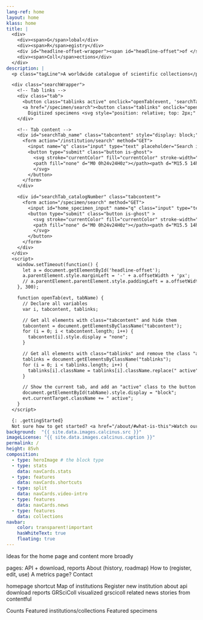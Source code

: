 ```yaml
---
lang-ref: home
layout: home
klass: home
title: |
  <div>
    <div><span>G</span>lobal</div>
    <div><span>R</span>egistry</div>
    <div id="headline-offset-wrapper"><span id="headline-offset">of </span><span>Sci</span>entific</div>
    <div><span>Coll</span>ections</div>
  </div>
description: |
  <p class="tagLine">A worldwide catalogue of scientific collections</p>

  <div class="searchWrapper">
    <!-- Tab links -->
    <div class="tab">
      <button class="tablinks active" onclick="openTab(event, 'searchTab_name')">Institution name</button>
      <a href="/specimen/search"><button class="tablinks" onclick="openTab(event, 'searchTab_catalogNumber')">
        Digitized specimens <svg style="position: relative; top: 2px;" stroke="currentColor" fill="currentColor" stroke-width="0" viewBox="0 0 24 24" height="1em" width="1em" xmlns="http://www.w3.org/2000/svg"><path fill="none" d="M0 0h24v24H0z"></path><path d="M3.9 12c0-1.71 1.39-3.1 3.1-3.1h4V7H7c-2.76 0-5 2.24-5 5s2.24 5 5 5h4v-1.9H7c-1.71 0-3.1-1.39-3.1-3.1zM8 13h8v-2H8v2zm9-6h-4v1.9h4c1.71 0 3.1 1.39 3.1 3.1s-1.39 3.1-3.1 3.1h-4V17h4c2.76 0 5-2.24 5-5s-2.24-5-5-5z"></path></svg></button></a>
    </div>

    <!-- Tab content -->
    <div id="searchTab_name" class="tabcontent" style="display: block;">
      <form action="/institution/search" method="GET">
        <input name="q" class="input" type="text" placeholder="Search institutions" style="width: 100%;">
        <button type="submit" class="button is-ghost">
          <svg stroke="currentColor" fill="currentColor" stroke-width="0" viewBox="0 0 24 24" height="1em" width="1em" xmlns="http://www.w3.org/2000/svg">
          <path fill="none" d="M0 0h24v24H0z"></path><path d="M15.5 14h-.79l-.28-.27A6.471 6.471 0 0016 9.5 6.5 6.5 0 109.5 16c1.61 0 3.09-.59 4.23-1.57l.27.28v.79l5 4.99L20.49 19l-4.99-5zm-6 0C7.01 14 5 11.99 5 9.5S7.01 5 9.5 5 14 7.01 14 9.5 11.99 14 9.5 14z"></path>
          </svg>
        </button>
      </form>
    </div>

    <div id="searchTab_catalogNumber" class="tabcontent">
      <form action="/specimen/search" method="GET">
        <input id="home_specimen_input" name="q" class="input" type="text" placeholder="Search for digitized specimens" style="width: 100%;">
        <button type="submit" class="button is-ghost" >
          <svg stroke="currentColor" fill="currentColor" stroke-width="0" viewBox="0 0 24 24" height="1em" width="1em" xmlns="http://www.w3.org/2000/svg">
          <path fill="none" d="M0 0h24v24H0z"></path><path d="M15.5 14h-.79l-.28-.27A6.471 6.471 0 0016 9.5 6.5 6.5 0 109.5 16c1.61 0 3.09-.59 4.23-1.57l.27.28v.79l5 4.99L20.49 19l-4.99-5zm-6 0C7.01 14 5 11.99 5 9.5S7.01 5 9.5 5 14 7.01 14 9.5 11.99 14 9.5 14z"></path>
          </svg>
        </button>
      </form>
    </div>
  </div>
  <script>
    window.setTimeout(function() {
      let a = document.getElementById('headline-offset');
      a.parentElement.style.marginLeft = '-' + a.offsetWidth + 'px';
      // a.parentElement.parentElement.style.paddingLeft = a.offsetWidth + 'px';
    }, 300);

    function openTab(evt, tabName) {
      // Declare all variables
      var i, tabcontent, tablinks;

      // Get all elements with class="tabcontent" and hide them
      tabcontent = document.getElementsByClassName("tabcontent");
      for (i = 0; i < tabcontent.length; i++) {
        tabcontent[i].style.display = "none";
      }

      // Get all elements with class="tablinks" and remove the class "active"
      tablinks = document.getElementsByClassName("tablinks");
      for (i = 0; i < tablinks.length; i++) {
        tablinks[i].className = tablinks[i].className.replace(" active", "");
      }

      // Show the current tab, and add an "active" class to the button that opened the tab
      document.getElementById(tabName).style.display = "block";
      evt.currentTarget.className += " active";
    }
  </script>

  {: .gettingStarted}
  Not sure how to get started? <a href="/about/#what-is-this">Watch our Getting started video</a>
background:  "{{ site.data.images.calcinus.src }}"
imageLicense: "{{ site.data.images.calcinus.caption }}"
permalink: /
height: 85vh
composition:
  - type: heroImage # the block type
  - type: stats
    data: navCards.stats
  - type: features
    data: navCards.shortcuts
  - type: split
    data: navCards.video-intro
  - type: features
    data: navCards.news
  - type: features
    data: collections
navbar:
    color: transparent!important
    hasWhiteText: true
    floating: true
---
```


Ideas for the home page and content more broadly

pages: 
API + download, reports
About (history, roadmap)
How to (register, edit, use)
A metrics page?
Contact

homepage shortcut
  Map of institutions
  Register new institution
  about
  api
  download reports
  GRSciColl visualized
  grscicoll related news stories from contentful

Counts
Featured institutions/collections
Featured specimens

